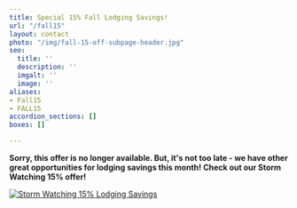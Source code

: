 ```yaml
---
title: Special 15% Fall Lodging Savings!
url: "/fall15"
layout: contact
photo: "/img/fall-15-off-subpage-header.jpg"
seo:
  title: ''
  description: ''
  imgalt: ''
  image: ''
aliases:
- Fall15
- FALL15
accordion_sections: []
boxes: []

---
```

**Sorry, this offer is no longer available. But, it's not too late - we have other great opportunities for lodging savings this month! Check out our Storm Watching 15% offer!**

[![Storm Watching 15% Lodging Savings](/img/storm-watching-695-banner-2021.jpg)](/storm15)